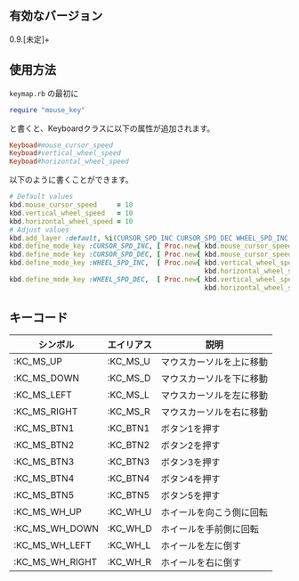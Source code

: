 ## 有効なバージョン

0.9.[未定]+

## 使用方法

`keymap.rb` の最初に

```ruby
require "mouse_key"
```

と書くと、Keyboardクラスに以下の属性が追加されます。

```ruby
Keyboad#mouse_cursor_speed
Keyboad#vertical_wheel_speed
Keyboad#horizontal_wheel_speed
```

以下のように書くことができます。

```ruby
# Default values
kbd.mouse_cursor_speed     = 10
kbd.vertical_wheel_speed   = 10
kbd.horizontal_wheel_speed = 10
# Adjust values
kbd.add_layer :default, %i(CURSOR_SPD_INC CURSOR_SPD_DEC WHEEL_SPD_INC WHEEL_SPD_DEC)
kbd.define_mode_key :CURSOR_SPD_INC, [ Proc.new{ kbd.mouse_cursor_speed     += 5 }, nil, 200, nil ]
kbd.define_mode_key :CURSOR_SPD_DEC, [ Proc.new{ kbd.mouse_cursor_speed     -= 5 }, nil, 200, nil ]
kbd.define_mode_key :WHEEL_SPD_INC,  [ Proc.new{ kbd.vertical_wheel_speed   += 5
                                                 kbd.horizontal_wheel_speed += 5 }, nil, 200, nil ]
kbd.define_mode_key :WHEEL_SPD_DEC,  [ Proc.new{ kbd.vertical_wheel_speed   -= 5
                                                 kbd.horizontal_wheel_speed -= 5 }, nil, 200, nil ]
```

## キーコード

| シンボル | エイリアス | 説明 |
|----|----|----|
| :KC_MS_UP | :KC_MS_U | マウスカーソルを上に移動 |
| :KC_MS_DOWN | :KC_MS_D | マウスカーソルを下に移動 |
| :KC_MS_LEFT | :KC_MS_L | マウスカーソルを左に移動 |
| :KC_MS_RIGHT | :KC_MS_R | マウスカーソルを右に移動 |
| :KC_MS_BTN1 | :KC_BTN1 | ボタン1を押す |
| :KC_MS_BTN2 | :KC_BTN2 | ボタン2を押す |
| :KC_MS_BTN3 | :KC_BTN3 | ボタン3を押す |
| :KC_MS_BTN4 | :KC_BTN4 | ボタン4を押す |
| :KC_MS_BTN5 | :KC_BTN5 | ボタン5を押す |
| :KC_MS_WH_UP | :KC_WH_U | ホイールを向こう側に回転 |
| :KC_MS_WH_DOWN | :KC_WH_D | ホイールを手前側に回転 |
| :KC_MS_WH_LEFT | :KC_WH_L | ホイールを左に倒す |
| :KC_MS_WH_RIGHT | :KC_WH_R | ホイールを右に倒す |

